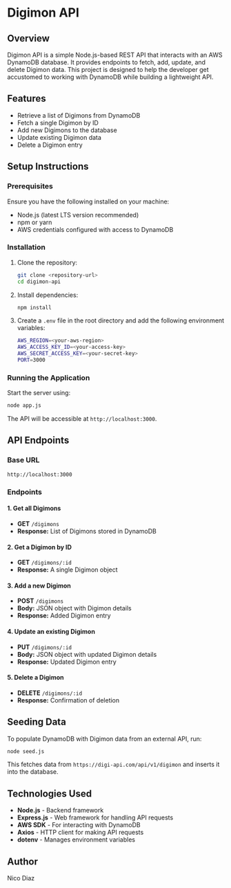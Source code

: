 # Digimon API

## Overview
Digimon API is a simple Node.js-based REST API that interacts with an AWS DynamoDB database. It provides endpoints to fetch, add, update, and delete Digimon data. This project is designed to help the developer get accustomed to working with DynamoDB while building a lightweight API.

## Features
- Retrieve a list of Digimons from DynamoDB
- Fetch a single Digimon by ID
- Add new Digimons to the database
- Update existing Digimon data
- Delete a Digimon entry

## Setup Instructions
### Prerequisites
Ensure you have the following installed on your machine:
- Node.js (latest LTS version recommended)
- npm or yarn
- AWS credentials configured with access to DynamoDB

### Installation
1. Clone the repository:
   ```sh
   git clone <repository-url>
   cd digimon-api
   ```
2. Install dependencies:
   ```sh
   npm install
   ```
3. Create a `.env` file in the root directory and add the following environment variables:
   ```sh
   AWS_REGION=<your-aws-region>
   AWS_ACCESS_KEY_ID=<your-access-key>
   AWS_SECRET_ACCESS_KEY=<your-secret-key>
   PORT=3000
   ```

### Running the Application
Start the server using:
```sh
node app.js
```
The API will be accessible at `http://localhost:3000`.

## API Endpoints
### Base URL
```
http://localhost:3000
```

### Endpoints
#### 1. Get all Digimons
- **GET** `/digimons`
- **Response:** List of Digimons stored in DynamoDB

#### 2. Get a Digimon by ID
- **GET** `/digimons/:id`
- **Response:** A single Digimon object

#### 3. Add a new Digimon
- **POST** `/digimons`
- **Body:** JSON object with Digimon details
- **Response:** Added Digimon entry

#### 4. Update an existing Digimon
- **PUT** `/digimons/:id`
- **Body:** JSON object with updated Digimon details
- **Response:** Updated Digimon entry

#### 5. Delete a Digimon
- **DELETE** `/digimons/:id`
- **Response:** Confirmation of deletion

## Seeding Data
To populate DynamoDB with Digimon data from an external API, run:
```sh
node seed.js
```
This fetches data from `https://digi-api.com/api/v1/digimon` and inserts it into the database.

## Technologies Used
- **Node.js** - Backend framework
- **Express.js** - Web framework for handling API requests
- **AWS SDK** - For interacting with DynamoDB
- **Axios** - HTTP client for making API requests
- **dotenv** - Manages environment variables

## Author
Nico Diaz 

